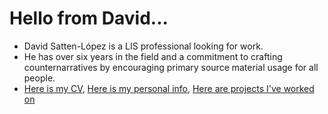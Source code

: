 # Hello from David...
- David Satten-López is a LIS professional looking for work.
- He has over six years in the field and a commitment to crafting counternarratives by encouraging primary source material usage for all people.
- [Here is my CV](cv.html), [Here is my personal info](about.md), [Here are projects I've worked on](projects.md)
 

